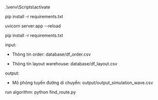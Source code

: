 .\venv\Scripts\activate

pip install -r requirements.txt

uvicorn server:app --reload

pip install -r requirements.txt

input:

  - Thông tin order: database/df_order.csv

  - Thông tin layout warehouse: database/df_layout.csv

output:

- Mô phỏng tuyến đường di chuyển: output/output_simulation_wave.csv
  
run algorithm: python find_route.py